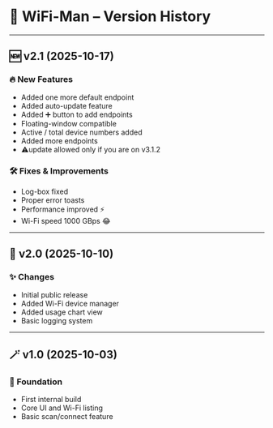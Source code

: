 # 🚀 WiFi-Man – Version History

---

## 🆕 v2.1 (2025-10-17)
### 🔥 New Features
- Added one more default endpoint  
- Added auto-update feature  
- Added ➕ button to add endpoints  
- Floating-window compatible  
- Active / total device numbers added  
- Added more endpoints  
- ⚠️update allowed only if you are on v3.1.2


### 🛠️ Fixes & Improvements
- Log-box fixed  
- Proper error toasts  
- Performance improved ⚡  
- Wi-Fi speed 1000 GBps 😂  

---

## 🧩 v2.0 (2025-10-10)
### ✨ Changes
- Initial public release  
- Added Wi-Fi device manager  
- Added usage chart view  
- Basic logging system  

---

## 🪄 v1.0 (2025-10-03)
### 🧱 Foundation
- First internal build  
- Core UI and Wi-Fi listing  
- Basic scan/connect feature
